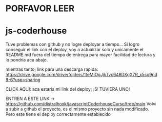 <H1>PORFAVOR LEER</H1>

# js-coderhouse

Tuve problemas con github y no logre deployar a tiempo...
Si logro conseguir el link con el deploy, voy a actualizar solo y unicamente el README.md fuera del tiempo de entrega para mayor facilidad de lectura y lo pondria aca abajo. 

mientras tanto; link para una descarga rapida: https://drive.google.com/drive/folders/1teMiOgJjkTvc648DXgX7R_x5so9nd8-6?usp=sharing

CLICK AQUI: aca estaria mi link del deploy; ¡SI TUVIERA UNO!



ENTREN A ESTE LINK -> https://github.com/distralhook/javascriptCoderhouseCurso/tree/main
Volvi a subir a github el proyecto, es el mismo proyecto sin nada modificado. Pero este tiene el deploy correctamente establecido
